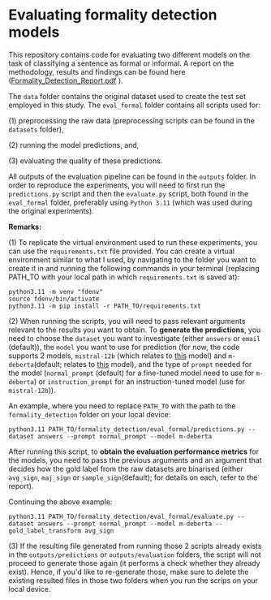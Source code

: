 # Evaluating formality detection models

 This repository contains code for evaluating two different models on the task of classifying a sentence as formal or informal. A report on the methodology, results and findings can be found here ([Formality_Detection_Report.pdf](https://github.com/user-attachments/files/19548601/Formality_Detection_Report.pdf)
).

 The `data` folder contains the original dataset used to create the test set employed in this study.
 The `eval_formal` folder contains all scripts used for: 
 
 (1) preprocessing the raw data (preprocessing scripts can be found in the `datasets` folder), 
 
 (2) running the model predictions, and,

 (3) evaluating the quality of these predictions.

 All outputs of the evaluation pipeline can be found in the `outputs` folder. In order to reproduce the experiments, you will need to first run the `predictions.py` script and then the `evaluate.py` script, both found in the `eval_formal` folder, preferably using `Python 3.11` (which was used during the original experiments). 

 **Remarks:**
 
 (1) To replicate the virtual environment used to run these experiments, you can use the `requirements.txt` file provided. You can create a virtual environment similar to what I used, by navigating to the folder you want to create it in and running the following commands in your terminal (replacing PATH_TO with your local path in which `requirements.txt` is saved at):
 
```
python3.11 -m venv "fdenv"
source fdenv/bin/activate
python3.11 -m pip install -r PATH_TO/requirements.txt
```

 (2) When running the scripts, you will need to pass relevant arguments relevant to the results you want to obtain. To **generate the predictions**, you need to choose the `dataset` you want to investigate (either `answers` or `email` (default)), the `model` you want to use for prediction (for now, the code supports 2 models, `mistral-12b` (which relates to [this](https://huggingface.co/mistralai/Mistral-Nemo-Instruct-2407) model) and `m-deberta`(default; relates to [this](https://huggingface.co/s-nlp/deberta-large-formality-ranker) model), and the type of `prompt` needed for the model (`normal_prompt` (default) for a fine-tuned model need to use for `m-deberta`) or `instruction_prompt` for an instruction-tuned model (use for `mistral-12b`)).

An example, where you need to replace `PATH_TO` with the path to the `formality_detection` folder on your local device:

```
python3.11 PATH_TO/formality_detection/eval_formal/predictions.py --dataset answers --prompt normal_prompt --model m-deberta
```

After running this script, to **obtain the evaluation performance metrics** for the models, you need to pass the previous arguments and an argument that decides how the gold label from the raw datasets are binarised (either `avg_sign`, `maj_sign` or `sample_sign`(default); for details on each, refer to the report). 

Continuing the above example:

```
python3.11 PATH_TO/formality_detection/eval_formal/evaluate.py --dataset answers --prompt normal_prompt --model m-deberta --gold_label_transform avg_sign
```

 (3) If the resulting file generated from running those 2 scripts already exists in the `outputs/predictions` or `outputs/evaluation` folders, the script will not proceed to generate those again (it performs a check whether they already exist). Hence, if you'd like to re-generate those, make sure to delete the existing resulted files in those two folders when you run the scrips on your local device.

